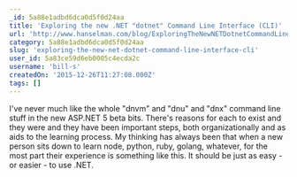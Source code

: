 ```yaml
---
_id: 5a88e1adbd6dca0d5f0d24aa
title: 'Exploring the new .NET "dotnet" Command Line Interface (CLI)'
url: 'http://www.hanselman.com/blog/ExploringTheNewNETDotnetCommandLineInterfaceCLI.aspx'
category: 5a88e1adbd6dca0d5f0d24aa
slug: 'exploring-the-new-net-dotnet-command-line-interface-cli'
user_id: 5a83ce59d6eb0005c4ecda2c
username: 'bill-s'
createdOn: '2015-12-26T11:27:08.000Z'
tags: []
---
```


I've never much like the whole "dnvm" and "dnu" and "dnx" command line stuff in the new ASP.NET 5 beta bits. There's reasons for each to exist and they were and they have been important steps, both organizationally and as aids to the learning process. My thinking has always been that when a new person sits down to learn node, python, ruby, golang, whatever, for the most part their experience is something like this. It should be just as easy - or easier - to use .NET.
